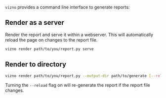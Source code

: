 
`vizno` provides a command line interface to generate reports:

## Render as a server

Render the report and serve it within a webserver. This will automatically reload the page on changes to the report file.

```bash
vizno render path/to/you/report.py serve
```

## Render to directory

```bash
vizno render path/to/you/report.py --output-dir path/to/generate [--reload]
```

Turning the `--reload` flag on will re-generate the report if the report file changes.

